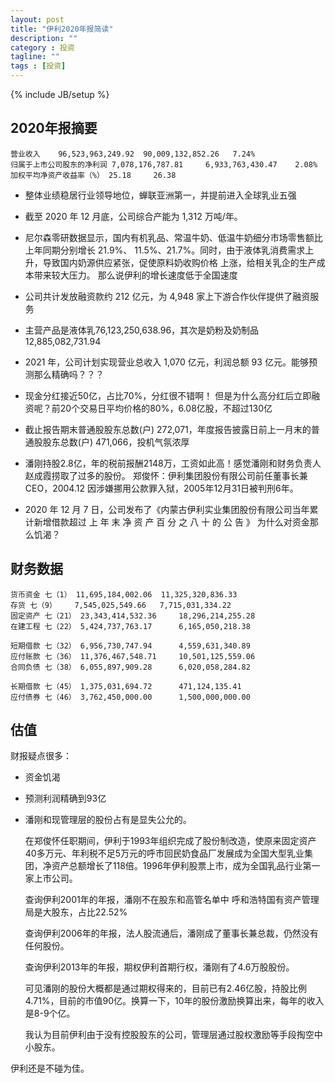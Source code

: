 ```yaml
---
layout: post
title: "伊利2020年报简读"
description: ""
category : 投资
tagline: ""
tags : [投资]
---
```

{% include JB/setup %}


## 2020年报摘要

    营业收入    96,523,963,249.92  90,009,132,852.26   7.24%
    归属于上市公司股东的净利润 7,078,176,787.81     6,933,763,430.47    2.08%
    加权平均净资产收益率（%） 25.18     26.38

* 整体业绩稳居行业领导地位，蝉联亚洲第一，并提前进入全球乳业五强
* 截至 2020 年 12 月底，公司综合产能为 1,312 万吨/年。
* 尼尔森零研数据显示，国内有机乳品、常温牛奶、低温牛奶细分市场零售额比上年同期分别增长 21.9%、
11.5%、21.7%。同时，由于液体乳消费需求上升，导致国内奶源供应紧张，促使原料奶收购价格
上涨，给相关乳企的生产成本带来较大压力。
    那么说伊利的增长速度低于全国速度

* 公司共计发放融资款约 212 亿元，为 4,948 家上下游合作伙伴提供了融资服务
* 主营产品是液体乳76,123,250,638.96，其次是奶粉及奶制品 12,885,082,731.94

* 2021 年，公司计划实现营业总收入 1,070 亿元，利润总额 93 亿元。能够预测那么精确吗？？？

* 现金分红接近50亿，占比70%，分红很不错啊！
    但是为什么高分红后立即融资呢？前20个交易日平均价格的80%，6.08亿股，不超过130亿

* 截止报告期末普通股股东总数(户) 272,071，年度报告披露日前上一月末的普通股股东总数(户) 471,066，投机气氛浓厚

* 潘刚持股2.8亿，年的税前报酬2148万，工资如此高！感觉潘刚和财务负责人赵成霞捞取了过多的股份。
    郑俊怀：伊利集团股份有限公司前任董事长兼CEO，2004.12 因涉嫌挪用公款罪入狱，2005年12月31日被判刑6年。

* 2020 年 12 月 7 日，公司发布了《内蒙古伊利实业集团股份有限公司当年累计新增借款超过
上 年 末 净 资 产 百 分 之 八 十 的 公 告 》
    为什么对资金那么饥渴？


## 财务数据

    货币资金 七（1） 11,695,184,002.06  11,325,320,836.33
    存货 七（9）    7,545,025,549.66   7,715,031,334.22
    固定资产 七（21） 23,343,414,532.36     18,296,214,255.28
    在建工程 七（22） 5,424,737,763.17      6,165,050,218.38

    短期借款 七（32） 6,956,730,747.94      4,559,631,340.89
    应付账款 七（36） 11,376,467,548.71     10,501,125,559.06
    合同负债 七（38） 6,055,897,909.28      6,020,058,284.82

    长期借款 七（45） 1,375,031,694.72      471,124,135.41
    应付债券 七（46） 3,762,450,000.00      1,500,000,000.00



## 估值
财报疑点很多：
* 资金饥渴
* 预测利润精确到93亿
* 潘刚和现管理层的股份占有是显失公允的。

    在郑俊怀任职期间，伊利于1993年组织完成了股份制改造，使原来固定资产40多万元、年利税不足5万元的呼市回民奶食品厂发展成为全国大型乳业集团，净资产总额增长了118倍。1996年伊利股票上市，成为全国乳品行业第一家上市公司。
    
    查询伊利2001年的年报，潘刚不在股东和高管名单中
    呼和浩特国有资产管理局是大股东，占比22.52%

    查询伊利2006年的年报，法人股流通后，潘刚成了董事长兼总裁，仍然没有任何股份。

    查询伊利2013年的年报，期权伊利首期行权，潘刚有了4.6万股股份。

    可见潘刚的股份大概都是通过期权得来的，目前已有2.46亿股，持股比例4.71%，目前的市值90亿。换算一下，10年的股份激励换算出来，每年的收入是8-9个亿。

    我认为目前伊利由于没有控股股东的公司，管理层通过股权激励等手段掏空中小股东。


伊利还是不碰为佳。





